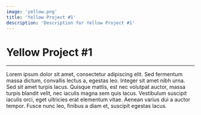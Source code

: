 ```yaml
---
image: 'yellow.png'
title: 'Yellow Project #1'
description: 'Description for Yellow Project #1'
---
```

# Yellow Project #1

---

Lorem ipsum dolor sit amet, consectetur adipiscing elit. Sed fermentum massa dictum, convallis lectus a, egestas leo. Integer sit amet nibh urna. Sed sit amet turpis lacus. Quisque mattis, est nec volutpat auctor, massa turpis blandit velit, nec iaculis magna sem quis lacus. Vestibulum suscipit iaculis orci, eget ultricies erat elementum vitae. Aenean varius dui a auctor tempor. Fusce nunc leo, finibus a diam et, suscipit egestas lacus.